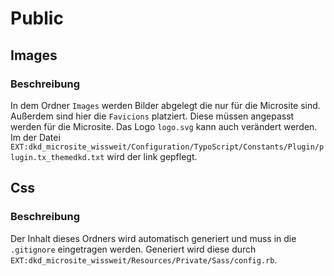 # Public

## Images

### Beschreibung

In dem Ordner `Images` werden Bilder abgelegt die nur für die Microsite sind.
Außerdem sind hier die `Favicions` platziert. Diese müssen angepasst werden für die Microsite.
Das Logo `logo.svg` kann auch verändert werden.
Im der Datei `EXT:dkd_microsite_wissweit/Configuration/TypoScript/Constants/Plugin/plugin.tx_themedkd.txt` wird der link gepflegt.

## Css

### Beschreibung

Der Inhalt dieses Ordners wird automatisch generiert und muss in die `.gitignore` eingetragen werden.
Generiert wird diese durch `EXT:dkd_microsite_wissweit/Resources/Private/Sass/config.rb`.

